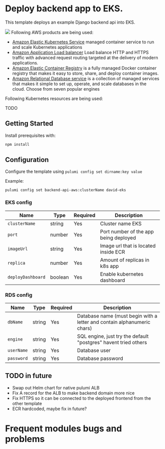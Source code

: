 # Deploy backend app to EKS.

This template deploys an example Django backend api into EKS.

![](../../documentation/images/deploy-backend-api-aws.jpeg)
Following AWS products are being used:

- [Amazon Elastic Kubernetes Service](https://aws.amazon.com/eks/) managed container service to run and scale Kubernetes applications 
- [Amazon Application Load balancer](https://aws.amazon.com/elasticloadbalancing/application-load-balancer/) Load balance HTTP and HTTPS traffic with advanced request routing targeted at the delivery of modern applications.
- [Amazon Elastic Container Registry](https://aws.amazon.com/ecr/) is a fully managed Docker container registry that makes it easy to store, share, and deploy container images.
- [Amazon Relational Database service](https://aws.amazon.com/rds/) is a collection of managed services that makes it simple to set up, operate, and scale databases in the cloud. Choose from seven popular engines

Following Kubernetes resources are being used:

TODO

## Getting Started

Install prerequisites with:

```bash
npm install
```

## Configuration
Configure the template using ```pulumi config set dirname:key value```

Example:
```
pulumi config set backend-api-aws:clusterName david-eks
```
### EKS config

| Name              | Type    | Required | Description                           |
|-------------------|---------|----------|---------------------------------------|
| `clusterName`     | string  | Yes      | Cluster name EKS                      |
| `port`            | number  | Yes      | Port number of the app being deployed 
| `imageUrl`        | string  | Yes      | Image url that is located inside ECR  
| `replica`         | number  | Yes      | Amount of replicas in k8s app         |
| `deployDashboard` | boolean | Yes      | Enable kubernetes dashboard           |
### RDS config

| Name                      | Type   | Required | Description                                                             |
| ------------------------- |--------|----------|-------------------------------------------------------------------------|
| `dbName`             | string | Yes      | Database name (must begin with a letter and contain alphanumeric chars) |
| `engine`           | string | Yes      | SQL engine, just try the default "postgres" havent tried others         
| `userName`                 | string | Yes      | Database user                                                           
| `password`                  | string | Yes      | Database password                                                       |

## TODO in future
- Swap out Helm chart for native pulumi ALB
- Fix A record for the ALB to make backend domain more nice
- Fix HTTPS so it can be connected to the deployed frontend from the other template
- ECR hardcoded, maybe fix in future?

# Frequent modules bugs and problems
